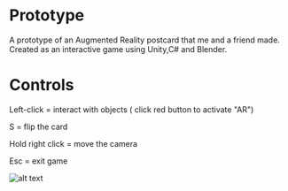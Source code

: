# Prototype
A prototype of an Augmented Reality postcard that me and a friend made. Created as an interactive game using Unity,C# and Blender.

# Controls 

Left-click = interact with objects ( click red button to activate "AR")

S = flip the card

Hold right click = move the camera

Esc = exit game




![alt text](https://github.com/IsakMovitz/Prototype/blob/main/Prototype.jpg)

